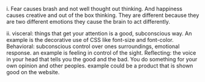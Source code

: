 i. Fear causes brash and not well thought out thinking. And happiness causes
creative and out of the box thinking. They are different because they are
two different emotions they cause the brain to act differently.

ii. visceral: things that get your attention is a good, subconscious way.
An example is the decorative use of CSS like font-size and font-color.
Behavioral: subconscious control over ones surroundings, emotional response.
an example is feeling in control of the sight.
Reflecting: the voice in your head that tells you the good and the bad.
You do something for your own opinion and other peoples. example could be
a product that is shown good on the website. 

